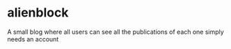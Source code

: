 # alienblock
 A small blog where all users can see all the publications of each one simply needs an account
